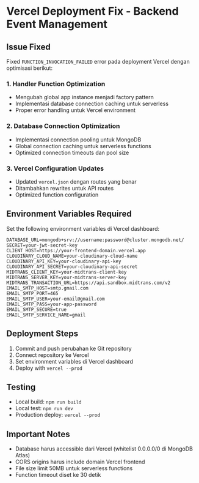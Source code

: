 # Vercel Deployment Fix - Backend Event Management

## Issue Fixed

Fixed `FUNCTION_INVOCATION_FAILED` error pada deployment Vercel dengan optimisasi berikut:

### 1. Handler Function Optimization

- Mengubah global app instance menjadi factory pattern
- Implementasi database connection caching untuk serverless
- Proper error handling untuk Vercel environment

### 2. Database Connection Optimization

- Implementasi connection pooling untuk MongoDB
- Global connection caching untuk serverless functions
- Optimized connection timeouts dan pool size

### 3. Vercel Configuration Updates

- Updated `vercel.json` dengan routes yang benar
- Ditambahkan rewrites untuk API routes
- Optimized function configuration

## Environment Variables Required

Set the following environment variables di Vercel dashboard:

```
DATABASE_URL=mongodb+srv://username:password@cluster.mongodb.net/
SECRET=your-jwt-secret-key
CLIENT_HOST=https://your-frontend-domain.vercel.app
CLOUDINARY_CLOUD_NAME=your-cloudinary-cloud-name
CLOUDINARY_API_KEY=your-cloudinary-api-key
CLOUDINARY_API_SECRET=your-cloudinary-api-secret
MIDTRANS_CLIENT_KEY=your-midtrans-client-key
MIDTRANS_SERVER_KEY=your-midtrans-server-key
MIDTRANS_TRANSACTION_URL=https://api.sandbox.midtrans.com/v2
EMAIL_SMTP_HOST=smtp.gmail.com
EMAIL_SMTP_PORT=465
EMAIL_SMTP_USER=your-email@gmail.com
EMAIL_SMTP_PASS=your-app-password
EMAIL_SMTP_SECURE=true
EMAIL_SMTP_SERVICE_NAME=gmail
```

## Deployment Steps

1. Commit and push perubahan ke Git repository
2. Connect repository ke Vercel
3. Set environment variables di Vercel dashboard
4. Deploy with `vercel --prod`

## Testing

- Local build: `npm run build`
- Local test: `npm run dev`
- Production deploy: `vercel --prod`

## Important Notes

- Database harus accessible dari Vercel (whitelist 0.0.0.0/0 di MongoDB Atlas)
- CORS origins harus include domain Vercel frontend
- File size limit 50MB untuk serverless functions
- Function timeout diset ke 30 detik
